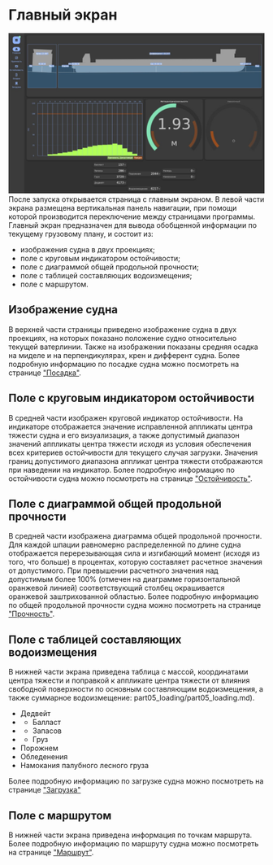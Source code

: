 # Главный экран
![Общий вид страницы "Главный экран"](/assets/image/program_sheets/ru/sheet03_mainScreen/img1.jpg "Общий вид страницы 'Главный экран'")
После запуска открывается страница с главным экраном. В левой части экрана размещена вертикальная панель навигации, при помощи которой производится переключение между страницами программы. Главный экран предназначен для вывода обобщенной информации по текущему грузовому плану, и состоит из:
- изображения судна в двух проекциях;
- поле с круговым индикатором остойчивости;
- поле с диаграммой общей продольной прочности;
- поле с таблицей составляющих водоизмещения;
- поле с маршрутом.

## Изображение судна
В верхней части страницы приведено изображение судна в двух проекциях, на которых показано положение судно относительно текущей ватерлинии. Также на изображении показаны средняя осадка на миделе и на перпендикулярах, крен и дифферент судна. Более подробную информацию по посадке судна можно посмотреть на странице ["Посадка"](/docs/user-guide/ru/part06_draft/part06_draft.md).

## Поле с круговым индикатором остойчивости
В средней части изображен круговой индикатор остойчивости. На индикаторе отображается значение исправленной аппликаты центра тяжести судна и его визуализация, а также допустимый диапазон  значений аппликаты центра тяжести исходя из условия обеспечения всех критериев остойчивости для текущего случая загрузки. Значения границ допустимого диапазона аппликат центра тяжести отображаются при наведении на индикатор. Более подробную информацию по остойчивости судна можно посмотреть на странице ["Остойчивость"](/docs/user-guide/ru/part08_stability/part08_stability.md).

## Поле с диаграммой общей продольной прочности
В средней части изображена диаграмма общей продольной прочности. Для каждой шпации равномерно распределенной по длине судна отображается перерезывающая сила и изгибающий момент (исходя из того, что больше) в процентах, которую составляет расчетное значения от допустимого. При превышении расчетного значения над допустимым более 100% (отмечен на диаграмме горизонтальной оранжевой линией) соответствующий столбец  окрашивается оранжевой заштрихованной областью. Более подробную информацию по общей продольной прочности судна можно посмотреть на странице ["Прочность"](/docs/user-guide/ru/part07_strength/part07_strength.md).

## Поле с таблицей составляющих водоизмещения
В нижней части экрана приведена таблица с массой, координатами центра тяжести и поправкой к аппликате центра тяжести от влияния свободной поверхности по основным составляющим водоизмещения, а также суммарное водоизмещение: part05_loading/part05_loading.md).
- Дедвейт
- - Балласт
- - Запасов
- - Груз
- Порожнем
- Обледенения
- Намокания палубного лесного груза

Более подробную информацию по загрузке судна можно посмотреть на странице ["Загрузка"](/docs/user-guide/ru/part05_loading/part05_loading.md)

## Поле с маршрутом
В нижней части экрана приведена информация по точкам маршрута. Более подробную информацию по маршруту судна можно посмотреть на странице ["Маршрут"](/docs/user-guide/ru//part04_shipInfo/part03_shipInfo.md).